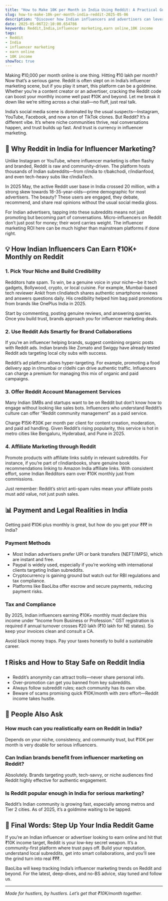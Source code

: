 ```yaml
---
title: "How to Make 10K per Month in India Using Reddit: A Practical Guide for Influencers and Advertisers"
slug: how-to-make-10k-per-month-india-reddit-2025-05-06
description: "Discover how Indian influencers and advertisers can leverage Reddit for influencer marketing and earn online with a 10K income target. Practical tips, local examples, and payment insights for 2025."
date: 2025-05-06T22:10:00.654786
keywords: Reddit,India,influencer marketing,earn online,10K income
tags:
- Reddit
- India
- influencer marketing
- earn online
- 10K income
showToc: true
---
```


Making ₹10,000 per month online is one thing. Hitting ₹10 lakh per month? Now that’s a serious game. Reddit is often slept on in India’s influencer marketing scene, but if you play it smart, this platform can be a goldmine. Whether you’re a content creator or an advertiser, cracking the Reddit code can boost your monthly income well past ₹10K and beyond. Let me break it down like we’re sitting across a chai stall—no fluff, just real talk.

India’s social media scene is dominated by the usual suspects—Instagram, YouTube, Facebook, and now a ton of TikTok clones. But Reddit? It’s a different vibe. It’s where niche communities thrive, real conversations happen, and trust builds up fast. And trust is currency in influencer marketing.

## 📢 Why Reddit in India for Influencer Marketing?

Unlike Instagram or YouTube, where influencer marketing is often flashy and branded, Reddit is raw and community-driven. The platform hosts thousands of Indian subreddits—from r/india to r/bakchodi, r/indianfood, and even tech-heavy subs like r/indiaTech.

In 2025 May, the active Reddit user base in India crossed 20 million, with a strong skew towards 18-35-year-olds—prime demographic for most advertisers. The beauty? These users are engaged, they debate, recommend, and share real opinions without the usual social media gloss.

For Indian advertisers, tapping into these subreddits means not just promoting but becoming part of conversations. Micro-influencers on Reddit don’t just post for money; their word carries weight. The influencer marketing ROI here can be much higher than mainstream platforms if done right.

## 💡 How Indian Influencers Can Earn ₹10K+ Monthly on Reddit

### 1. Pick Your Niche and Build Credibility

Redditors hate spam. To win, be a genuine voice in your niche—be it tech gadgets, Bollywood, crypto, or local cuisine. For example, Mumbai-based tech reviewer Ankit from r/indiatech shares authentic smartphone reviews and answers questions daily. His credibility helped him bag paid promotions from brands like OnePlus India in 2025.

Start by commenting, posting genuine reviews, and answering queries. Once you build trust, brands approach *you* for influencer marketing deals.

### 2. Use Reddit Ads Smartly for Brand Collaborations

If you’re an influencer helping brands, suggest combining organic posts with Reddit ads. Indian brands like Zomato and Swiggy have already tested Reddit ads targeting local city subs with success.

Reddit’s ad platform allows hyper-targeting. For example, promoting a food delivery app in r/mumbai or r/delhi can drive authentic traffic. Influencers can charge a premium for managing this mix of organic and paid campaigns.

### 3. Offer Reddit Account Management Services

Many Indian SMBs and startups want to be on Reddit but don’t know how to engage without looking like sales bots. Influencers who understand Reddit’s culture can offer “Reddit community management” as a paid service.

Charge ₹15K-₹30K per month per client for content creation, moderation, and paid ad handling. Given Reddit’s rising popularity, this service is hot in metro cities like Bengaluru, Hyderabad, and Pune in 2025.

### 4. Affiliate Marketing through Reddit

Promote products with affiliate links subtly in relevant subreddits. For instance, if you’re part of r/indianbooks, share genuine book recommendations linking to Amazon India affiliate links. With consistent effort, some Indian Redditors earn over ₹10K monthly just from commissions.

Just remember: Reddit’s strict anti-spam rules mean your affiliate posts must add value, not just push sales.

## 📊 Payment and Legal Realities in India

Getting paid ₹10K-plus monthly is great, but how do you get your ₹₹₹ in India?

### Payment Methods

- Most Indian advertisers prefer UPI or bank transfers (NEFT/IMPS), which are instant and free.
- Paypal is widely used, especially if you’re working with international clients targeting Indian subreddits.
- Cryptocurrency is gaining ground but watch out for RBI regulations and tax compliance.
- Platforms like BaoLiba offer escrow and secure payments, reducing payment risks.

### Tax and Compliance

By 2025, Indian influencers earning ₹10K+ monthly must declare this income under “Income from Business or Profession.” GST registration is required if annual turnover crosses ₹20 lakh (₹10 lakh for NE states). So keep your invoices clean and consult a CA.

Avoid black money traps. Pay your taxes honestly to build a sustainable career.

## ❗ Risks and How to Stay Safe on Reddit India

- Reddit’s anonymity can attract trolls—never share personal info.
- Over-promotion can get you banned from key subreddits.
- Always follow subreddit rules; each community has its own vibe.
- Beware of scams promising quick ₹10K/month with zero effort—Reddit income takes hustle.

## 🧐 People Also Ask

### How much can you realistically earn on Reddit in India?

Depends on your niche, consistency, and community trust, but ₹10K per month is very doable for serious influencers.

### Can Indian brands benefit from influencer marketing on Reddit?

Absolutely. Brands targeting youth, tech-savvy, or niche audiences find Reddit highly effective for authentic engagement.

### Is Reddit popular enough in India for serious marketing?

Reddit’s Indian community is growing fast, especially among metros and Tier 2 cities. As of 2025, it’s a goldmine waiting to be tapped.

## 🚀 Final Words: Step Up Your India Reddit Game

If you’re an Indian influencer or advertiser looking to earn online and hit that ₹10K income target, Reddit is your low-key secret weapon. It’s a community-first platform where trust pays off. Build your reputation, understand local subreddits, get into smart collaborations, and you’ll see the grind turn into real ₹₹₹.

BaoLiba will keep tracking India’s influencer marketing trends on Reddit and beyond. For the latest, deep-dives, and no-BS advice, stay tuned and follow us.

---

*Made for hustlers, by hustlers. Let’s get that ₹10K/month together.*